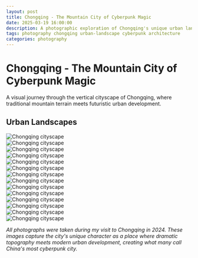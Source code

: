 ```yaml
---
layout: post
title: Chongqing - The Mountain City of Cyberpunk Magic
date: 2025-03-19 16:00:00
description: A photographic exploration of Chongqing's unique urban landscape.
tags: photography chongqing urban-landscape cyberpunk architecture
categories: photography
---
```


# Chongqing - The Mountain City of Cyberpunk Magic

A visual journey through the vertical cityscape of Chongqing, where traditional mountain terrain meets futuristic urban development.

## Urban Landscapes

<div class="row">
    <div class="col-sm-6">
        <img src="{{ site.baseurl }}/assets/img/photography/DSC_0704.jpg" class="img-fluid" alt="Chongqing cityscape">
    </div>
    <div class="col-sm-6">
        <img src="{{ site.baseurl }}/assets/img/photography/DSC_0709.jpg" class="img-fluid" alt="Chongqing cityscape">
    </div>
</div>

<div class="row">
    <div class="col-sm-6">
        <img src="{{ site.baseurl }}/assets/img/photography/DSC_0714.jpg" class="img-fluid" alt="Chongqing cityscape">
    </div>
    <div class="col-sm-6">
        <img src="{{ site.baseurl }}/assets/img/photography/DSC_0716.jpg" class="img-fluid" alt="Chongqing cityscape">
    </div>
</div>

<div class="row">
    <div class="col-sm-6">
        <img src="{{ site.baseurl }}/assets/img/photography/DSC_0720.jpg" class="img-fluid" alt="Chongqing cityscape">
    </div>
    <div class="col-sm-6">
        <img src="{{ site.baseurl }}/assets/img/photography/DSC_0725.jpg" class="img-fluid" alt="Chongqing cityscape">
    </div>
</div>

<div class="row">
    <div class="col-sm-6">
        <img src="{{ site.baseurl }}/assets/img/photography/DSC_0743.jpg" class="img-fluid" alt="Chongqing cityscape">
    </div>
    <div class="col-sm-6">
        <img src="{{ site.baseurl }}/assets/img/photography/DSC_0744.jpg" class="img-fluid" alt="Chongqing cityscape">
    </div>
</div>

<div class="row">
    <div class="col-sm-6">
        <img src="{{ site.baseurl }}/assets/img/photography/DSC_0758.jpg" class="img-fluid" alt="Chongqing cityscape">
    </div>
    <div class="col-sm-6">
        <img src="{{ site.baseurl }}/assets/img/photography/DSC_0778.jpg" class="img-fluid" alt="Chongqing cityscape">
    </div>
</div>

<div class="row">
    <div class="col-sm-6">
        <img src="{{ site.baseurl }}/assets/img/photography/DSC_0788.jpg" class="img-fluid" alt="Chongqing cityscape">
    </div>
    <div class="col-sm-6">
        <img src="{{ site.baseurl }}/assets/img/photography/DSC_0790.jpg" class="img-fluid" alt="Chongqing cityscape">
    </div>
</div>

<div class="row">
    <div class="col-sm-6">
        <img src="{{ site.baseurl }}/assets/img/photography/DSC_0800.jpg" class="img-fluid" alt="Chongqing cityscape">
    </div>
    <div class="col-sm-6">
        <img src="{{ site.baseurl }}/assets/img/photography/DSC_0881.jpg" class="img-fluid" alt="Chongqing cityscape">
    </div>
</div>

*All photographs were taken during my visit to Chongqing in 2024. These images capture the city's unique character as a place where dramatic topography meets modern urban development, creating what many call China's most cyberpunk city.*
